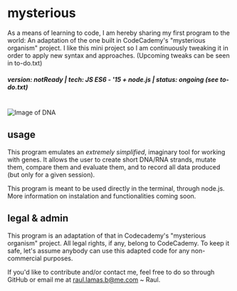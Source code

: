 # **mysterious**

As a means of learning to code, I am hereby sharing my first program to the world: An adaptation of the one built in CodeCademy's "mysterious organism" project. I like this mini project so I am continuously tweaking it in order to apply new syntax and approaches. (Upcoming tweaks can be seen in to-do.txt)

##### **version:** notReady | **tech:** JS ES6 - '15 + node.js | **status:** ongoing (see to-do.txt)
\
![Image of DNA](https://resize.hswstatic.com/w_828/gif/cellular-microscopic-dna.jpg "I'm a strand. Kneel. Applaud.")

## **usage**
This program emulates an *extremely simplified*, imaginary tool for working with genes. It allows the user to create short DNA/RNA strands, mutate them, compare them and evaluate them, and to record all data produced (but only for a given session).

This program is meant to be used directly in the terminal, through node.js. More information on instalation and functionalities coming soon.

## **legal & admin**
This program is an adaptation of that in Codecademy's "mysterious organism" project. All legal rights, if any, belong to CodeCademy.
To keep it safe, let's assume anybody can use this adapted code for any non-commercial purposes.

If you'd like to contribute and/or contact me, feel free to do so through GitHub or email me at raul.lamas.b@me.com ~ Raul.